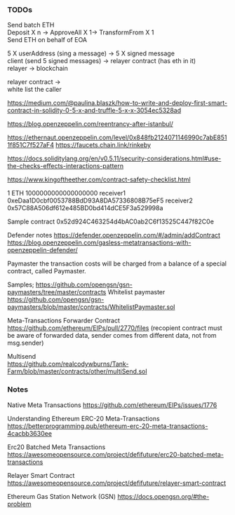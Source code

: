 ### TODOs
Send batch ETH   
Deposit X n -> ApproveAll X 1-> TransformFrom X 1  
Send ETH on behalf of EOA  

5 X userAddress (sing a message) -> 5 X signed message   
client (send 5 signed messages) -> relayer contract (has eth in it)  
relayer -> blockchain  

relayer contract ->   
white list the caller  


https://medium.com/@paulina.blaszk/how-to-write-and-deploy-first-smart-contract-in-solidity-0-5-x-and-truffle-5-x-x-3054ec5328ad

https://blog.openzeppelin.com/reentrancy-after-istanbul/

https://ethernaut.openzeppelin.com/level/0x848fb2124071146990c7abE8511f851C7f527aF4
https://faucets.chain.link/rinkeby

https://docs.soliditylang.org/en/v0.5.11/security-considerations.html#use-the-checks-effects-interactions-pattern

https://www.kingoftheether.com/contract-safety-checklist.html

1 ETH 1000000000000000000
receiver1 0xeDaa1D0cbf0053788BdD93A8DA57336808B75eF5
receiver2 0x57C88A506df612e485BD0bd414dCE5F3a529998a

Sample contract
0x52d924C463254d4bAC0ab2C6f13525C447f82C0e

Defender notes
https://defender.openzeppelin.com/#/admin/addContract
https://blog.openzeppelin.com/gasless-metatransactions-with-openzeppelin-defender/

Paymaster
the transaction costs will be charged from a balance of a special contract, called Paymaster.

Samples;
https://github.com/opengsn/gsn-paymasters/tree/master/contracts
Whitelist paymaster
https://github.com/opengsn/gsn-paymasters/blob/master/contracts/WhitelistPaymaster.sol


Meta-Transactions Forwarder Contract
https://github.com/ethereum/EIPs/pull/2770/files
(recopient contract must be aware of forwarded data, 
sender comes from different data, not from msg.sender)


Multisend  
https://github.com/realcodywburns/Tank-Farm/blob/master/contracts/other/multiSend.sol


### Notes
Native Meta Transactions
https://github.com/ethereum/EIPs/issues/1776

Understanding Ethereum ERC-20 Meta-Transactions
https://betterprogramming.pub/ethereum-erc-20-meta-transactions-4cacbb3630ee

Erc20 Batched Meta Transactions
https://awesomeopensource.com/project/defifuture/erc20-batched-meta-transactions

Relayer Smart Contract
https://awesomeopensource.com/project/defifuture/relayer-smart-contract

Ethereum Gas Station Network (GSN)
https://docs.opengsn.org/#the-problem
